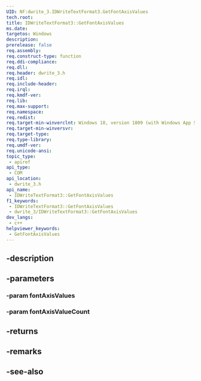 ```yaml
---
UID: NF:dwrite_3.IDWriteTextFormat3.GetFontAxisValues
tech.root: 
title: IDWriteTextFormat3::GetFontAxisValues
ms.date: 
targetos: Windows
description: 
prerelease: false
req.assembly: 
req.construct-type: function
req.ddi-compliance: 
req.dll: 
req.header: dwrite_3.h
req.idl: 
req.include-header: 
req.irql: 
req.kmdf-ver: 
req.lib: 
req.max-support: 
req.namespace: 
req.redist: 
req.target-min-winverclnt: Windows 10, version 1809 (with Windows App SDK 0.5 or later)
req.target-min-winversvr: 
req.target-type: 
req.type-library: 
req.umdf-ver: 
req.unicode-ansi: 
topic_type:
 - apiref
api_type:
 - COM
api_location:
 - dwrite_3.h
api_name:
 - IDWriteTextFormat3::GetFontAxisValues
f1_keywords:
 - IDWriteTextFormat3::GetFontAxisValues
 - dwrite_3/IDWriteTextFormat3::GetFontAxisValues
dev_langs:
 - c++
helpviewer_keywords:
 - GetFontAxisValues
---
```


## -description

## -parameters

### -param fontAxisValues

### -param fontAxisValueCount

## -returns

## -remarks

## -see-also

